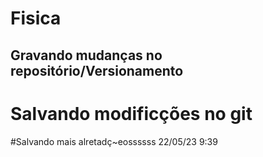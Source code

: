 # Fisica



## Gravando mudanças no repositório/Versionamento

# Salvando modificções no git

#Salvando mais alretadç~eossssss 22/05/23 9:39